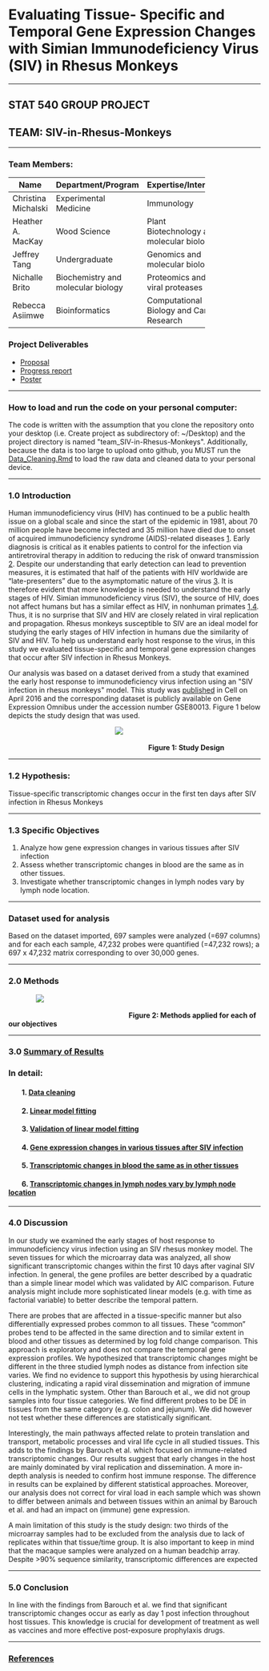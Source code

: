 # Evaluating Tissue- Specific and Temporal Gene Expression Changes with Simian Immunodeficiency Virus (SIV) in Rhesus Monkeys
---
## STAT 540 GROUP PROJECT
## TEAM: SIV-in-Rhesus-Monkeys
---
### Team Members:
<table style="width:78%;">
<colgroup>
<col width="19%" />
<col width="19%" />
<col width="19%" />
<col width="19%" />
</colgroup>
<thead>
<tr class="header">
<th>Name</th>
<th>Department/Program</th>
<th>Expertise/Interests</th>
<th>GitHub ID</th>
</tr>
</thead>
<tbody>
<tr class="odd">
<td>Christina Michalski</td>
<td>Experimental Medicine</td>
<td>Immunology</td>
<td><span class="citation">@ChristinaMi</span></td>
</tr>
<tr class="even">
<td>Heather A. MacKay</td>
<td>Wood Science</td>
<td>Plant Biotechnology and molecular biology</td>
<td><span class="citation">@HAMacKay</span></td>
</tr>
<tr class="odd">
<td>Jeffrey Tang</td>
<td>Undergraduate</td>
<td>Genomics and molecular biology</td>
<td><span class="citation">@jeffstang</span></td>
</tr>
<tr class="even">
<td>Nichalle Brito</td>
<td>Biochemistry and molecular biology</td>
<td>Proteomics and viral proteases</td>
<td><span class="citation">@Nichalle</span></td>
</tr>
<tr class="odd">
<td>Rebecca Asiimwe</td>
<td>Bioinformatics</td>
<td>Computational Biology and Cancer Research</td>
<td><span class="citation">@rasiimwe</span></td>
</tr>
</tbody>
</table>

 ### Project Deliverables
- [Proposal](https://github.com/STAT540-UBC/team_SIV-in-Rhesus-Monkeys/blob/master/Proposal/project_proposal.md)
- [Progress report](https://github.com/STAT540-UBC/team_SIV-in-Rhesus-Monkeys/blob/master/Progress%20Report/progress_report.md)
- [Poster](https://github.com/STAT540-UBC/team_SIV-in-Rhesus-Monkeys/blob/master/Poster/Poster-FINAL.pdf)
---
### How to load and run the code on your personal computer:
The code is written with the assumption that you clone the repository onto your desktop (i.e. Create project as subdirectory of: ~/Desktop) and the project directory is named "team_SIV-in-Rhesus-Monkeys". Additionally, because the data is too large to upload onto github, you MUST run the [Data_Cleaning.Rmd](https://github.com/STAT540-UBC/team_SIV-in-Rhesus-Monkeys/blob/master/Data/Processed%20Data/Data_Cleaning.Rmd) to load the raw data and cleaned data to your personal device.

---
### 1.0 Introduction 
Human immunodeficiency virus (HIV) has continued to be a public health issue on a global scale and since the start of the epidemic in 1981, about 70 million people have become infected and 35 million have died due to onset of acquired immunodeficiency syndrome (AIDS)-related diseases [1](https://github.com/STAT540-UBC/team_SIV-in-Rhesus-Monkeys/blob/master/Report_Files/References.md). Early diagnosis is critical as it enables patients to control for the infection via antiretroviral therapy in addition to reducing the risk of onward transmission [2](https://github.com/STAT540-UBC/team_SIV-in-Rhesus-Monkeys/blob/master/Report_Files/References.md). Despite our understanding that early detection can lead to prevention measures, it is estimated that half of the patients with HIV worldwide are “late-presenters” due to the asymptomatic nature of the virus [3](https://github.com/STAT540-UBC/team_SIV-in-Rhesus-Monkeys/blob/master/Report_Files/References.md). It is therefore evident that more knowledge is needed to understand the early stages of HIV. Simian immunodeficiency virus (SIV), the source of HIV, does not affect humans but has a similar effect as HIV, in nonhuman primates [1,4](https://github.com/STAT540-UBC/team_SIV-in-Rhesus-Monkeys/blob/master/Report_Files/References.md). Thus, it is no surprise that SIV and HIV are closely related in viral replication and propagation. Rhesus monkeys susceptible to SIV are an ideal model for studying the early stages of HIV infection in humans due the similarity of SIV and HIV. To help us understand early host response to the virus, in this study we evaluated tissue-specific and temporal gene expression changes that occur after SIV infection in Rhesus Monkeys.

Our analysis was based on a dataset derived from a study that examined the early host response to immunodeficiency virus infection using an "SIV infection in rhesus monkeys" model.  This study was [published](https://www.ncbi.nlm.nih.gov/pubmed/27085913) in Cell on April 2016 and the corresponding dataset is publicly available on Gene Expression Omnibus under the accession number GSE80013. Figure 1 below depicts the study design that was used.

&nbsp;&nbsp;&nbsp;&nbsp;&nbsp;&nbsp;&nbsp;&nbsp;&nbsp;&nbsp;&nbsp;&nbsp;&nbsp;&nbsp;&nbsp;&nbsp;&nbsp;&nbsp;&nbsp;&nbsp;&nbsp;&nbsp;&nbsp;&nbsp;&nbsp;&nbsp;&nbsp;&nbsp;&nbsp;&nbsp;&nbsp;&nbsp;&nbsp;&nbsp;&nbsp;&nbsp;&nbsp;&nbsp;&nbsp;&nbsp;&nbsp;&nbsp;&nbsp;&nbsp;&nbsp;&nbsp;&nbsp;&nbsp;&nbsp;&nbsp;&nbsp;&nbsp;&nbsp;&nbsp;<img src = "https://github.com/STAT540-UBC/team_SIV-in-Rhesus-Monkeys/blob/master/Report_Files/Study%20Design.png">

&nbsp;&nbsp;&nbsp;&nbsp;&nbsp;&nbsp;&nbsp;&nbsp;&nbsp;&nbsp;&nbsp;&nbsp;&nbsp;&nbsp;&nbsp;&nbsp;&nbsp;&nbsp;&nbsp;&nbsp;&nbsp;&nbsp;&nbsp;&nbsp;&nbsp;&nbsp;&nbsp;&nbsp;&nbsp;&nbsp;&nbsp;&nbsp;&nbsp;&nbsp;&nbsp;&nbsp;&nbsp;&nbsp;&nbsp;&nbsp;&nbsp;&nbsp;&nbsp;&nbsp;&nbsp;&nbsp;&nbsp;&nbsp;&nbsp;&nbsp;&nbsp;&nbsp;&nbsp;&nbsp;&nbsp;&nbsp;&nbsp;&nbsp;&nbsp;&nbsp;&nbsp;&nbsp;&nbsp;&nbsp;&nbsp;&nbsp;&nbsp;&nbsp;&nbsp;&nbsp; **Figure 1: Study Design**

---
### 1.2 Hypothesis:
Tissue-specific transcriptomic changes occur in the first ten days after SIV infection in Rhesus Monkeys

---
### 1.3 Specific Objectives
1. Analyze how gene expression changes in various tissues after SIV infection
2. Assess whether transcriptomic changes in blood are the same as in other tissues.
3. Investigate whether transcriptomic changes in lymph nodes vary by lymph node location.

---
### Dataset used for analysis
Based on the dataset imported, 697 samples were analyzed (=697 columns) and for each each sample, 47,232 probes were quantified (=47,232 rows); a 697 x 47,232 matrix corresponding to over 30,000 genes.

---
### 2.0 Methods 
&nbsp;&nbsp;&nbsp;&nbsp;&nbsp;&nbsp;&nbsp;&nbsp;&nbsp;&nbsp;&nbsp;&nbsp;&nbsp;&nbsp;<img src = "https://github.com/STAT540-UBC/team_SIV-in-Rhesus-Monkeys/blob/master/Report_Files/Methods.png"> 

&nbsp;&nbsp;&nbsp;&nbsp;&nbsp;&nbsp;&nbsp;&nbsp;&nbsp;&nbsp;&nbsp;&nbsp;&nbsp;&nbsp;&nbsp;&nbsp;&nbsp;&nbsp;&nbsp;&nbsp;&nbsp;&nbsp;&nbsp;&nbsp;&nbsp;&nbsp;&nbsp;&nbsp;&nbsp;&nbsp;&nbsp;&nbsp;&nbsp;&nbsp;&nbsp;&nbsp;&nbsp;&nbsp;&nbsp;&nbsp;&nbsp;&nbsp;&nbsp;&nbsp;&nbsp;&nbsp;&nbsp;&nbsp;&nbsp;&nbsp;&nbsp;&nbsp;&nbsp;&nbsp;&nbsp;&nbsp;&nbsp;&nbsp;&nbsp;&nbsp; **Figure 2: Methods applied for each of our objectives**

---
### 3.0 [Summary of Results](https://github.com/STAT540-UBC/team_SIV-in-Rhesus-Monkeys/tree/master/Results)
### In detail:
#### &nbsp;&nbsp;&nbsp;&nbsp;&nbsp;&nbsp;&nbsp; 1. [Data cleaning](https://github.com/STAT540-UBC/team_SIV-in-Rhesus-Monkeys/blob/master/Data/Processed%20Data/Data_Cleaning.md) 
#### &nbsp;&nbsp;&nbsp;&nbsp;&nbsp;&nbsp;&nbsp; 2. [Linear model fitting](https://github.com/STAT540-UBC/team_SIV-in-Rhesus-Monkeys/blob/master/Methods/Question%201/Linear%20Models/Exploratory%20Fitting/Exploration_of_different_models_for_tissue_specific_gene_expression.md)
#### &nbsp;&nbsp;&nbsp;&nbsp;&nbsp;&nbsp;&nbsp; 3. [Validation of linear model fitting](https://github.com/STAT540-UBC/team_SIV-in-Rhesus-Monkeys/blob/master/Methods/Question%201/Linear%20Models/Validation%20of%20Linear%20Models/Validation_of_Linear_Models.md) 
#### &nbsp;&nbsp;&nbsp;&nbsp;&nbsp;&nbsp;&nbsp; 4. [Gene expression changes in various tissues after SIV infection](https://github.com/STAT540-UBC/team_SIV-in-Rhesus-Monkeys/blob/master/Methods/Question%201/Linear%20Models/question1_pt1.md)
#### &nbsp;&nbsp;&nbsp;&nbsp;&nbsp;&nbsp;&nbsp; 5. [Transcriptomic changes in blood the same as in other tissues](https://github.com/STAT540-UBC/team_SIV-in-Rhesus-Monkeys/blob/master/Methods/Question%202/question2.md) 
#### &nbsp;&nbsp;&nbsp;&nbsp;&nbsp;&nbsp;&nbsp; 6. [Transcriptomic changes in lymph nodes vary by lymph node location](https://github.com/STAT540-UBC/team_SIV-in-Rhesus-Monkeys/blob/master/Methods/Question%203/question3.md) 

---
### 4.0 Discussion
In our study we examined the early stages of host response to immunodeficiency virus infection using an SIV rhesus monkey model. The seven tissues for which the microarray data was analyzed, all show significant transcriptomic changes within the first 10 days after vaginal SIV infection. In general, the gene profiles are better described by a quadratic than a simple linear model which was validated by AIC comparison. Future analysis might include more sophisticated linear models (e.g. with time as factorial variable) to better describe the temporal pattern.

There are probes that are affected in a tissue-specific manner but also differentially expressed probes common to all tissues. These “common” probes tend to be affected in the same direction and to similar extent in blood and other tissues as determined by log fold change comparison. This approach is exploratory and does not compare the temporal gene expression profiles.
We hypothesized that transcriptomic changes might be different in the three studied lymph nodes as distance from infection site varies. We find no evidence to support this hypothesis by using hierarchical clustering, indicating a rapid viral dissemination and migration of immune cells in the lymphatic system. Other than Barouch et al., we did not group samples into four tissue categories. We find different probes to be DE in tissues from the same category (e.g. colon and jejunum). We did however not test whether these differences are statistically significant.

Interestingly, the main pathways affected relate to protein translation and transport, metabolic processes and viral life cycle in all studied tissues. This adds to the findings by Barouch et al. which focused on immune-related transcriptomic changes. Our results suggest that early changes in the host are mainly dominated by viral replication and dissemination. A more in-depth analysis is needed to confirm host immune response. The difference in results can be explained by different statistical approaches. Moreover, our analysis does not correct for viral load in each sample which was shown to differ between animals and between tissues within an animal by Barouch et al. and had an impact on (immune) gene expression.

A main limitation of this study is the study design: two thirds of the microarray samples had to be excluded from the analysis due to lack of replicates within that tissue/time group. It is also important to keep in mind that  the macaque samples were analyzed on a human beadchip array. Despite >90% sequence similarity, transcriptomic differences are expected 

---
### 5.0 Conclusion 
In line with the findings from Barouch et al. we find that significant transcriptomic changes occur as early as day 1 post infection throughout host tissues. This knowledge is crucial for development of treatment as well as vaccines and more effective post-exposure prophylaxis drugs.

---
### [References](https://github.com/STAT540-UBC/team_SIV-in-Rhesus-Monkeys/blob/master/Report_Files/References.md)

